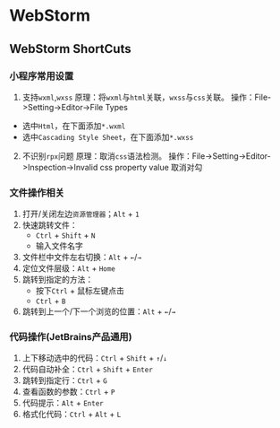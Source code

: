 # WebStorm

## WebStorm ShortCuts
### 小程序常用设置
1. 支持`wxml`,`wxss`
原理：将`wxml`与`html`关联，`wxss`与`css`关联。
操作：File->Setting->Editor->File Types
* 选中`Html`，在下面添加`*.wxml`
* 选中`Cascading Style Sheet`，在下面添加`*.wxss`
2. 不识别`rpx`问题
原理：取消`css`语法检测。
操作：File->Setting->Editor->Inspection->Invalid css property value 取消对勾

### 文件操作相关
1. 打开/关闭左边`资源管理器`；`Alt` + `1`
2. 快速跳转文件：
   * `Ctrl` + `Shift` + `N`
   * 输入文件名字
3. 文件栏中文件左右切换：`Alt` + `←`/`→`
4. 定位文件层级：`Alt` + `Home`
5. 跳转到指定的方法：
   * 按下`Ctrl` + 鼠标左键点击
   * `Ctrl` + `B` 
6. 跳转到上一个/下一个浏览的位置：`Alt` + `←`/`→`

### 代码操作(JetBrains产品通用)
1. 上下移动选中的代码：`Ctrl` + `Shift` + `↑`/`↓`
2. 代码自动补全：`Ctrl` + `Shift` + `Enter`
3. 跳转到指定行：`Ctrl` + `G`
4. 查看函数的参数：`Ctrl` + `P`
5. 代码提示：`Alt` + `Enter`
6. 格式化代码：`Ctrl` + `Alt` + `L`
